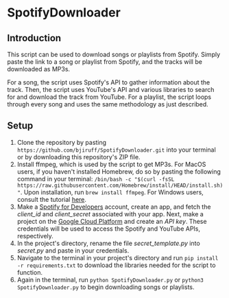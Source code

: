# SpotifyDownloader

## Introduction
This script can be used to download songs or playlists from Spotify. Simply paste the link to a song or playlist from Spotify, and the tracks will be downloaded as MP3s.

For a song, the script uses Spotify's API to gather information about the track. Then, the script uses YouTube's API and various libraries to search for and download the track from YouTube. For a playlist, the script loops through every song and uses the same methodology as just described. 

## Setup
1. Clone the repository by pasting `https://github.com/bjiruff/SpotifyDownloader.git` into your terminal or by downloading this repository's ZIP file.
2. Install ffmpeg, which is used by the script to get MP3s. For MacOS users, if you haven't installed Homebrew, do so by pasting the following command in your terminal:
  `/bin/bash -c "$(curl -fsSL https://raw.githubusercontent.com/Homebrew/install/HEAD/install.sh)"`. Upon installation, run `brew install ffmpeg`. For Windows users, consult the tutorial [here](https://phoenixnap.com/kb/ffmpeg-windows).
3. Make a [Spotify for Developers](https://developer.spotify.com/) account, create an app, and fetch the *client_id* and *client_secret* associated with your app. Next, make a project on the [Google Cloud Platform](https://console.cloud.google.com/) and create an *API key*. These credentials will be used to access the Spotify and YouTube APIs, respectively.
4. In the project's directory, rename the file *secret_template.py* into *secret.py* and paste in your credentials.
5. Navigate to the terminal in your project's directory and run `pip install -r requirements.txt` to download the libraries needed for the script to function.
6. Again in the terminal, run `python SpotifyDownloader.py` or `python3 SpotifyDownloader.py` to begin downloading songs or playlists.


